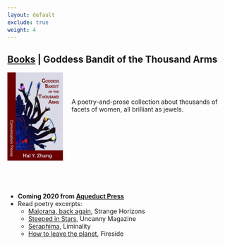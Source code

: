 ```yaml
---
layout: default
exclude: true
weight: 4
---
```


[Books](books) | Goddess Bandit of the Thousand Arms
-------


<div style="float:left; margin-right:20px;"><img src="assets/goddess.jpg" style="height:200px;"></div><div style="height:200px; margin-top:75px;">A poetry-and-prose collection about thousands of facets of women, all brilliant as jewels.</div>

- **Coming 2020 from [Aqueduct Press](http://www.aqueductpress.com/forthcoming-pubs.php)**
- Read poetry excerpts:
	- [Majorana, back again](http://strangehorizons.com/poetry/majorana-back-again/), Strange Horizons
	- [Steeped in Stars](https://uncannymagazine.com/article/steeped-in-stars/), Uncanny Magazine
	- [Seraphima](http://www.liminalitypoetry.com/issue-16-summer-2018/seraphima/), Liminality
	- [How to leave the planet](https://firesidefiction.com/how-to-leave-the-planet), Fireside
